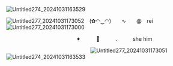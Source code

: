 ![Untitled274_20241031163529](https://github.com/user-attachments/assets/32055e20-5d7a-4e97-bdf0-8d132df78bc6)
   
![Untitled277_20241031173052](https://github.com/user-attachments/assets/7b0b4075-b550-452a-8afc-02b19691bed0) (✿◠‿◠)  ∿  @ rei ![Untitled277_20241031173000](https://github.com/user-attachments/assets/49f4e6be-a85c-4a4d-a4dc-50b4bb74bcd1)

                 ✦   📃   .   she him
   
                ![Untitled277_20241031173051](https://github.com/user-attachments/assets/8a73ae22-8289-4871-a6be-84fabc617b7e)
 
 ![Untitled274_20241031163533](https://github.com/user-attachments/assets/5426668c-155c-4466-8200-5c38d94d5320)
